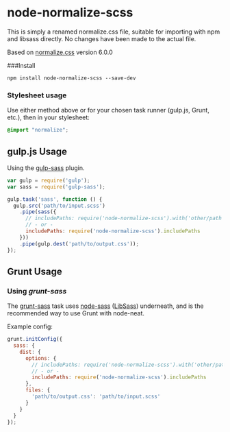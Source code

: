 # node-normalize-scss

This is simply a renamed normalize.css file, suitable for importing with npm and libsass directly. No changes have been made to the actual file.

Based on [normalize.css](https://github.com/necolas/normalize.css) version 6.0.0

###Install

```
npm install node-normalize-scss --save-dev
```

### Stylesheet usage

Use either method above or for your chosen task runner (gulp.js, Grunt, etc.), then in your stylesheet:

```scss
@import "normalize";
```

## gulp.js Usage

Using the [gulp-sass](https://github.com/dlmanning/gulp-sass) plugin.

```javascript
var gulp = require('gulp');
var sass = require('gulp-sass');

gulp.task('sass', function () {
  gulp.src('path/to/input.scss')
    .pipe(sass({
      // includePaths: require('node-normalize-scss').with('other/path', 'another/path')
      // - or -
      includePaths: require('node-normalize-scss').includePaths
    }))
    .pipe(gulp.dest('path/to/output.css'));
});
```

## Grunt Usage

### Using *grunt-sass*

The [grunt-sass](https://github.com/sindresorhus/grunt-sass) task uses
[node-sass](https://github.com/andrew/node-sass)
([LibSass](https://github.com/hcatlin/libsass)) underneath, and is the recommended
way to use Grunt with node-neat.

Example config:

```javascript
grunt.initConfig({
  sass: {
    dist: {
      options: {
        // includePaths: require('node-normalize-scss').with('other/path', 'another/path')
        // - or -
        includePaths: require('node-normalize-scss').includePaths
      },
      files: {
        'path/to/output.css': 'path/to/input.scss'
      }
    }
  }
});
```
